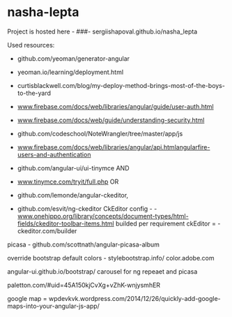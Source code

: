 # nasha-lepta

Project is hosted here - 
###- sergiishapoval.github.io/nasha_lepta

Used resources:
- github.com/yeoman/generator-angular
- yeoman.io/learning/deployment.html
- curtisblackwell.com/blog/my-deploy-method-brings-most-of-the-boys-to-the-yard
- www.firebase.com/docs/web/libraries/angular/guide/user-auth.html
- www.firebase.com/docs/web/guide/understanding-security.html
- github.com/codeschool/NoteWrangler/tree/master/app/js
- www.firebase.com/docs/web/libraries/angular/api.htmlangularfire-users-and-authentication
- github.com/angular-ui/ui-tinymce
AND
- www.tinymce.com/tryit/full.php
OR
- github.com/lemonde/angular-ckeditor,

- github.com/esvit/ng-ckeditor
CkEditor config - - www.onehippo.org/library/concepts/document-types/html-fields/ckeditor-toolbar-items.html
builded per requirement ckEditor = - ckeditor.com/builder

picasa - github.com/scottnath/angular-picasa-album

override bootstrap default colors - stylebootstrap.info/ color.adobe.com 

angular-ui.github.io/bootstrap/ carousel for ng repeaet and picasa

paletton.com/#uid=45A150kjCvXg+vZhK-wnjysmhER


google map = wpdevkvk.wordpress.com/2014/12/26/quickly-add-google-maps-into-your-angular-js-app/
